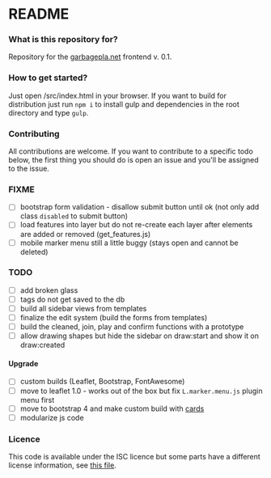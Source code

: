 # README #

### What is this repository for?
Repository for the [garbagepla.net](https://www.garbagepla.net) frontend v. 0.1.

### How to get started?
Just open /src/index.html in your browser. If you want to build for distribution just run `npm i` to install gulp and dependencies in the root directory and type `gulp`.

### Contributing
All contributions are welcome. If you want to contribute to a specific todo below, the first thing you should do is open an issue and you'll be assigned to the issue.

### FIXME
- [ ] bootstrap form validation - disallow submit button until ok (not only add class `disabled` to submit button)
- [ ] load features into layer but do not re-create each layer after elements are added or removed (get_features.js) 
- [ ] mobile marker menu still a little buggy (stays open and cannot be deleted)

### TODO
- [ ] add broken glass
- [ ] tags do not get saved to the db
- [ ] build all sidebar views from templates
- [ ] finalize the edit system (build the forms from templates)
- [ ] build the cleaned, join, play and confirm functions with a prototype
- [ ] allow drawing shapes but hide the sidebar on draw:start and show it on draw:created

#### Upgrade
- [ ] custom builds (Leaflet, Bootstrap, FontAwesome)
- [ ] move to leaflet 1.0 - works out of the box but fix `L.marker.menu.js` plugin menu first
- [ ] move to bootstrap 4 and make custom build with [cards](http://v4-alpha.getbootstrap.com/components/card)
- [ ] modularize js code

### Licence
This code is available under the ISC licence but some parts have a different license information, see [this file](https://github.com/garbageplanet/web-ui/blob/dev/license.md).